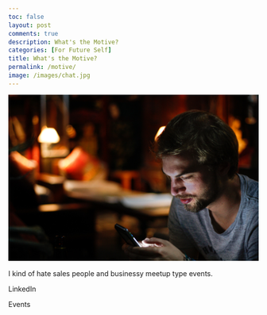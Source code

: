 ```yaml
---
toc: false
layout: post
comments: true
description: What's the Motive?
categories: [For Future Self]
title: What's the Motive?
permalink: /motive/
image: /images/chat.jpg
---
```

![](/images/chat.jpg)

I kind of hate sales people and businessy meetup type events.

LinkedIn

Events